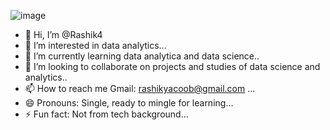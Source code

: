 ![image](https://github.com/user-attachments/assets/386d56e8-10de-4514-b90c-94c6e7e30726)







- 👋 Hi, I’m @Rashik4
- 👀 I’m interested in data analytics...
- 🌱 I’m currently learning data analytica and data science..
- 💞️ I’m looking to collaborate on projects and studies of data science and analytics..
- 📫 How to reach me Gmail: rashikyacoob@gmail.com ...
- 😄 Pronouns: Single, ready to mingle for learning...
- ⚡ Fun fact: Not from tech background...

<!---
Rashik4/Rashik4 is a ✨ special ✨ repository because its `README.md` (this file) appears on your GitHub profile.
You can click the Preview link to take a look at your changes.
--->
